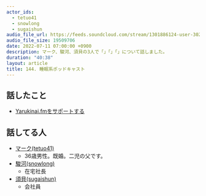```yaml
---
actor_ids:
  - tetuo41
  - snowlong
  - sugaishun
audio_file_url: https://feeds.soundcloud.com/stream/1301886124-user-302747142-yarukinai-144-2022-07-11.mp3
audio_file_size: 19509706
date: 2022-07-11 07:00:00 +0900
description: マーク、駿河、須貝の3人で「」「」「」について話しました。
duration: "40:38"
layout: article
title: 144. 睡眠系ポッドキャスト
---
```


## 話したこと
- [Yarukinai.fmをサポートする](https://note.com/tetuo41/circle)

## 話してる人
- [マーク(tetuo41)](https://twitter.com/tetuo41)
  - 36歳男性。既婚。二児の父です。
- [駿河(snowlong)](https://twitter.com/_snowlong)
  - 在宅社長
- [須貝(sugaishun)](https://twitter.com/sugaishun)
  - 会社員
